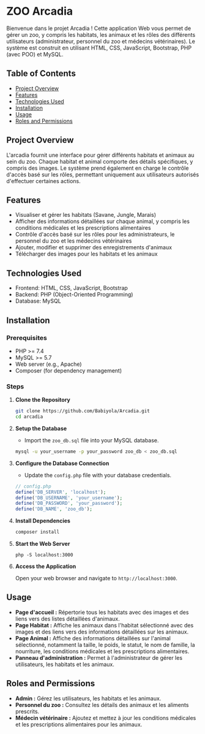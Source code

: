 # ZOO Arcadia
Bienvenue dans le projet Arcadia ! Cette application Web vous permet de gérer un zoo, y compris les habitats, les animaux et les rôles des différents utilisateurs (administrateur, personnel du zoo et médecins vétérinaires). Le système est construit en utilisant HTML, CSS, JavaScript, Bootstrap, PHP (avec POO) et MySQL.

## Table of Contents
- [Project Overview](#project-overview)
- [Features](#features)
- [Technologies Used](#technologies-used)
- [Installation](#installation)
- [Usage](#usage)
- [Roles and Permissions](#roles-and-permissions)


## Project Overview

L'arcadia fournit une interface pour gérer différents habitats et animaux au sein du zoo. Chaque habitat et animal comporte des détails spécifiques, y compris des images. Le système prend également en charge le contrôle d'accès basé sur les rôles, permettant uniquement aux utilisateurs autorisés d'effectuer certaines actions.

## Features

- Visualiser et gérer les habitats (Savane, Jungle, Marais)
- Afficher des informations détaillées sur chaque animal, y compris les conditions médicales et les prescriptions alimentaires
- Contrôle d'accès basé sur les rôles pour les administrateurs, le personnel du zoo et les médecins vétérinaires
- Ajouter, modifier et supprimer des enregistrements d'animaux
- Télécharger des images pour les habitats et les animaux

## Technologies Used

- Frontend: HTML, CSS, JavaScript, Bootstrap
- Backend: PHP (Object-Oriented Programming)
- Database: MySQL

## Installation

### Prerequisites

- PHP >= 7.4
- MySQL >= 5.7
- Web server (e.g., Apache)
- Composer (for dependency management)

### Steps

1. **Clone the Repository**

    ```bash
    git clone https://github.com/Babiyola/Arcadia.git
    cd arcadia
    ```

2. **Setup the Database**

    - Import the `zoo_db.sql` file into your MySQL database.

    ```bash
    mysql -u your_username -p your_password zoo_db < zoo_db.sql
    ```

3. **Configure the Database Connection**

    - Update the `config.php` file with your database credentials.

    ```php
    // config.php
    define('DB_SERVER', 'localhost');
    define('DB_USERNAME', 'your_username');
    define('DB_PASSWORD', 'your_password');
    define('DB_NAME', 'zoo_db');
    ```

4. **Install Dependencies**

    ```bash
    composer install
    ```

5. **Start the Web Server**

    ```
    php -S localhost:3000
    ```

6. **Access the Application**

    Open your web browser and navigate to `http://localhost:3000`.

## Usage

- **Page d'accueil :** Répertorie tous les habitats avec des images et des liens vers des listes détaillées d'animaux.
- **Page Habitat :** Affiche les animaux dans l'habitat sélectionné avec des images et des liens vers des informations détaillées sur les animaux.
- **Page Animal :** Affiche des informations détaillées sur l'animal sélectionné, notamment la taille, le poids, le statut, le nom de famille, la nourriture, les conditions médicales et les prescriptions alimentaires.
- **Panneau d'administration :** Permet à l'administrateur de gérer les utilisateurs, les habitats et les animaux.



## Roles and Permissions

- **Admin :** Gérez les utilisateurs, les habitats et les animaux.
- **Personnel du zoo :** Consultez les détails des animaux et les aliments prescrits.
- **Médecin vétérinaire :** Ajoutez et mettez à jour les conditions médicales et les prescriptions alimentaires pour les animaux.



